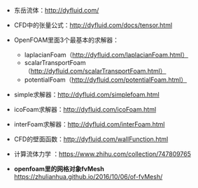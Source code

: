 - 东岳流体：http://dyfluid.com/
- CFD中的张量公式：http://dyfluid.com/docs/tensor.html
- OpenFOAM里面3个最基本的求解器：
  - laplacianFoam（http://dyfluid.com/laplacianFoam.html）
  - scalarTransportFoam（http://dyfluid.com/scalarTransportFoam.html）
  - potentialFoam（http://dyfluid.com/potentialFoam.html）
- simple求解器：http://dyfluid.com/simplefoam.html
- icoFoam求解器：http://dyfluid.com/icoFoam.html
- interFoam求解器：http://dyfluid.com/interFoam.html
- CFD的壁面函数：http://dyfluid.com/wallFunction.html
- 计算流体力学 ：https://www.zhihu.com/collection/747809765
  


- **openfoam里的网格对象fvMesh** https://zhulianhua.github.io/2016/10/06/of-fvMesh/